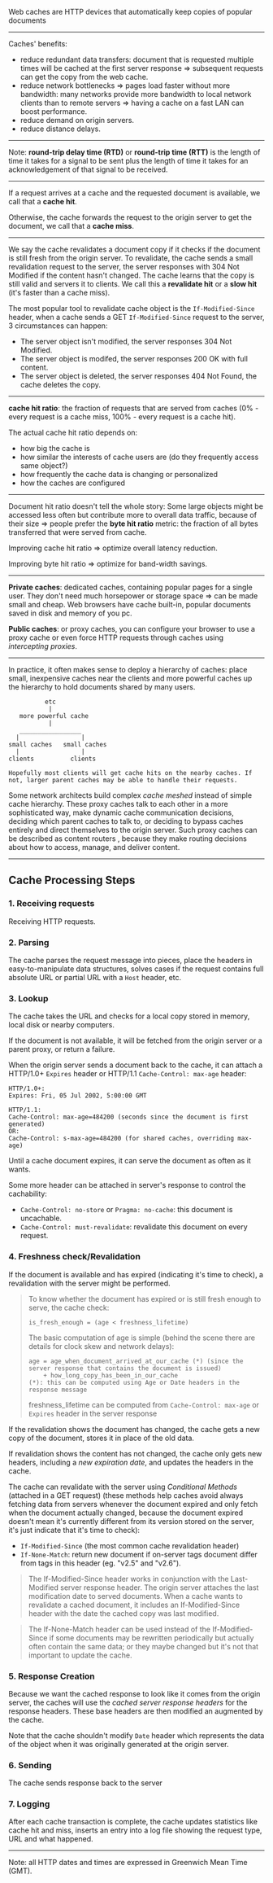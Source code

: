Web caches are HTTP devices that automatically keep copies of popular documents

---

Caches' benefits:
- reduce redundant data transfers: document that is requested multiple times will be cached at the first server response => subsequent requests can get the copy from the web cache.
- reduce network bottlenecks => pages load faster without more bandwidth: many networks provide more bandwidth to local network clients than to remote servers => having a cache on a fast LAN can boost performance.
- reduce demand on origin servers.
- reduce distance delays.

---

Note: **round-trip delay time (RTD)** or **round-trip time (RTT)** is the length of time it takes for a signal to be sent plus the length of time it takes for an acknowledgement of that signal to be received.

---

If a request arrives at a cache and the requested document is available, we call that a **cache hit**.

Otherwise, the cache forwards the request to the origin server to get the document, we call that a **cache miss**.

---

We say the cache revalidates a document copy if it checks if the document is still fresh from the origin server. To revalidate, the cache sends a small revalidation request to the server, the server responses with 304 Not Modified if the content hasn't changed. The cache learns that the copy is still valid and servers it to clients. We call this a **revalidate hit** or a **slow hit** (it's faster than a cache miss).

The most popular tool to revalidate cache object is the `If-Modified-Since` header, when a cache sends a GET `If-Modified-Since` request to the server, 3 circumstances can happen:
- The server object isn't modified, the server responses 304 Not Modified.
- The server object is modifed, the server responses 200 OK with full content.
- The server object is deleted, the server responses 404 Not Found, the cache deletes the copy.

---

**cache hit ratio**: the fraction of requests that are served from caches (0% - every request is a cache miss, 100% - every request is a cache hit).

The actual cache hit ratio depends on:
- how big the cache is
- how similar the interests of cache users are (do they frequently access same object?)
- how frequently the cache data is changing or personalized
- how the caches are configured

---

Document hit ratio doesn't tell the whole story: Some large objects might be accessed less often but contribute more to overall data traffic, because of their size => people prefer the **byte hit ratio** metric: the fraction of all bytes transferred that were served from cache.

Improving cache hit ratio => optimize overall latency reduction.

Improving byte hit ratio => optimize for band-width savings.

---

**Private caches**: dedicated caches, containing popular pages for a single user. They don't need much horsepower or storage space => can be made small and cheap. Web browsers have cache built-in, popular documents saved in disk and memory of you pc.

**Public caches**: or proxy caches, you can configure your browser to use a proxy cache or even force HTTP requests through caches using *intercepting proxies*.

---

In practice, it often makes sense to deploy a hierarchy of caches: place small, inexpensive caches near the clients and more powerful caches up the hierarchy to hold documents shared by many users.

```
          etc
           |
   more powerful cache
           | 
   _________________
  |                 |
small caches   small caches
  |                 | 
clients          clients

Hopefully most clients will get cache hits on the nearby caches. If not, larger parent caches may be able to handle their requests.
```

Some network architects build complex *cache meshed* instead of simple cache hierarchy. These proxy caches talk to each other in a more sophisticated way, make dynamic cache communication decisions, deciding which parent caches to talk to, or deciding to bypass caches entirely and direct themselves to the origin server. Such proxy caches can be described as content routers , because they make routing decisions about how to access, manage, and deliver content. 

---

## Cache Processing Steps

### 1. Receiving requests

Receiving HTTP requests.

### 2. Parsing

The cache parses the request message into pieces, place the headers in easy-to-manipulate data structures, solves cases if the request contains full absolute URL or partial URL with a `Host` header, etc.

### 3. Lookup

The cache takes the URL and checks for a local copy stored in memory, local disk or nearby computers.

If the document is not available, it will be fetched from the origin server or a parent proxy, or return a failure.

When the origin server sends a document back to the cache, it can attach a HTTP/1.0+ `Expires` header or HTTP/1.1 `Cache-Control: max-age` header:

```
HTTP/1.0+:
Expires: Fri, 05 Jul 2002, 5:00:00 GMT

HTTP/1.1:
Cache-Control: max-age=484200 (seconds since the document is first generated)
OR:
Cache-Control: s-max-age=484200 (for shared caches, overriding max-age)
```

Until a cache document expires, it can serve the document as often as it wants.

Some more header can be attached in server's response to control the cachability:
- `Cache-Control: no-store` or `Pragma: no-cache`: this document is uncachable.
- `Cache-Control: must-revalidate`: revalidate this document on every request.

### 4. Freshness check/Revalidation

If the document is available and has expired (indicating it's time to check), a revalidation with the server might be performed.

> To know whether the document has expired or is still fresh enough to serve, the cache check:
> ```
> is_fresh_enough = (age < freshness_lifetime)
> ```
> 
> The basic computation of age is simple (behind the scene there are details for clock skew and network delays):
> ```
> age = age_when_document_arrived_at_our_cache (*) (since the server response that contains the document is issued)
>     + how_long_copy_has_been_in_our_cache
> (*): this can be computed using Age or Date headers in the response message
> ```
>
> freshness_lifetime can be computed from `Cache-Control: max-age` or `Expires` header in the server response

If the revalidation shows the document has changed, the cache gets a new copy of the document, stores it in place of the old data.

If revalidation shows the content has not changed, the cache only gets new headers, including a *new expiration date*, and updates the headers in the cache.

The cache can revalidate with the server using *Conditional Methods* (attached in a GET request) (these methods help caches avoid always fetching data from servers whenever the document expired and only fetch when the document actually changed, because the document expired doesn't mean it's currently different from its version stored on the server, it's just indicate that it's time to check):
- `If-Modified-Since` (the most common cache revalidation header)
- `If-None-Match`: return new document if on-server tags document differ from tags in this header (eg. "v2.5" and "v2.6").

> The If-Modified-Since header works in conjunction with the Last-Modified server response header. The origin server attaches the last modification date to served documents. When a cache wants to revalidate a cached document, it includes an If-Modified-Since header with the date the cached copy was last modified.

> The If-None-Match header can be used instead of the If-Modified-Since if some documents may be rewritten periodically but actually often contain the same data; or they maybe changed but it's not that important to update the cache.

### 5. Response Creation

Because we want the cached response to look like it comes from the origin server, the caches will use the *cached server response headers* for the response headers. These base headers are then modified an augmented by the cache.

Note that the cache shouldn't modify `Date` header which represents the data of the object when it was originally generated at the origin server.

### 6. Sending

The cache sends response back to the server

### 7. Logging

After each cache transaction is complete, the cache updates statistics like cache hit and miss, inserts an entry into a log file showing the request type, URL and what happened.

---

Note: all HTTP dates and times are expressed in Greenwich Mean Time (GMT).







